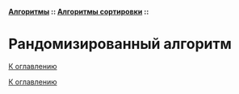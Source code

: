 **[Алгоритмы](../../README.md#алгоритмы) :: [Алгоритмы сортировки](../../README.md#алгоритмы-сортировки) ::**
# Рандомизированный алгоритм

<!--

-->

[К оглавлению](../../README.md#алгоритмы-сортировки)



[К оглавлению](../../README.md#алгоритмы-сортировки)
